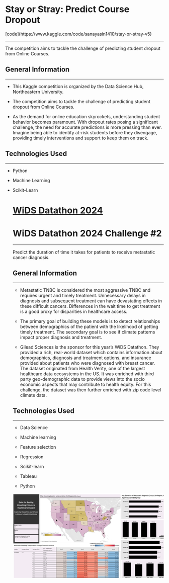 <h1>Stay or Stray: Predict Course Dropout</h1>[code](https://www.kaggle.com/code/sanayasin1410/stay-or-stray-v5)
<hr><p>The competition aims to tackle the challenge of predicting student dropout from Online Courses.</p><h2>General Information</h2>
<hr><ul>
<li>This Kaggle competition is organized by the Data Science Hub, Northeastern University.</li>
</ul><ul>
<li>The competition aims to tackle the challenge of predicting student dropout from Online Courses.</li>
</ul><ul>
<li>As the demand for online education skyrockets, understanding student behavior becomes paramount. With dropout rates posing a significant challenge, the need for accurate predictions is more pressing than ever. Imagine being able to identify at-risk students before they disengage, providing timely interventions and support to keep them on track.</li>
</ul><h2>Technologies Used</h2>
<hr><ul>
<li>Python</li>
</ul><ul>
<li>Machine Learning</li>
</ul><ul>
<li>Scikit-Learn</li>

<ul></ul>

# [WiDS Datathon 2024](https://deepnote.com/app/wids2024-c6e3/WIDS2024Modeltraining-6a414396-4041-498e-bc27-c05e16a1c334)
<h1>WiDS Datathon 2024 Challenge #2</h1>
<hr><p>Predict the duration of time it takes for patients to receive metastatic cancer diagnosis.</p><h2>General Information</h2>
<hr><ul>
<li>Metastatic TNBC is considered the most aggressive TNBC and requires urgent and timely treatment. Unnecessary delays in diagnosis and subsequent treatment can have devastating effects in these difficult cancers. Differences in the wait time to get treatment is a good proxy for disparities in healthcare access.</li>
</ul><ul>
<li>The primary goal of building these models is to detect relationships between demographics of the patient with the likelihood of getting timely treatment. The secondary goal is to see if climate patterns impact proper diagnosis and treatment.</li>
</ul><ul>
<li>Gilead Sciences is the sponsor for this year’s WiDS Datathon. They provided a rich, real-world dataset which contains information about demographics, diagnosis and treatment options, and insurance provided about patients who were diagnosed with breast cancer. The dataset originated from Health Verity, one of the largest healthcare data ecosystems in the US. It was enriched with third party geo-demographic data to provide views into the socio economic aspects that may contribute to health equity. For this challenge, the dataset was then further enriched with zip code level climate data.</li>
</ul><h2>Technologies Used</h2>
<hr><ul>
<li>Data Science</li>
</ul><ul>
<li>Machine learning</li>
</ul><ul>
<li>Feature selection</li>
</ul><ul>
<li>Regression</li>
</ul><ul>
<li>Scikit-learn</li>
</ul><ul>
<li>Tableau</li>
</ul><ul>
<li>Python</li>
</ul>

![Dashboard](https://github.com/sana1410/Datathon-Kaggle/blob/625f021a769de8b37ae0c3995925710a1adb6431/WiDS-Datathon/Image/Climate%20Impact.png)
